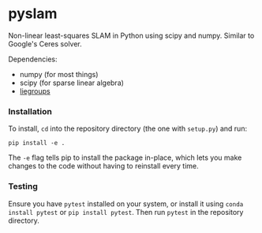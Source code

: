 # pyslam
Non-linear least-squares SLAM in Python using scipy and numpy. Similar to Google's Ceres solver.

Dependencies:
* numpy (for most things)
* scipy (for sparse linear algebra)
* [liegroups](https://gitlab.com/utiasSTARS/liegroups)

### Installation
To install, `cd` into the repository directory (the one with `setup.py`) and run:
```
pip install -e .
```
The `-e` flag tells pip to install the package in-place, which lets you make changes to the code without having to reinstall every time.

### Testing
Ensure you have `pytest` installed on your system, or install it using `conda install pytest` or `pip install pytest`. Then run `pytest` in the repository directory.
